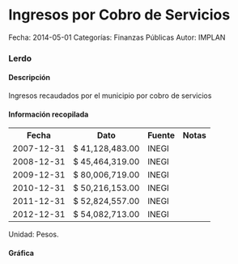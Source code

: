 Ingresos por Cobro de Servicios
=====

Fecha: 2014-05-01
Categorías: Finanzas Públicas
Autor: IMPLAN

### Lerdo

#### Descripción

Ingresos recaudados por el municipio por cobro de servicios

#### Información recopilada

<table class="table table-hover table-bordered">
  <tr><th>Fecha</th><th>Dato</th><th>Fuente</th><th>Notas</th></tr>
  <tr><td>2007-12-31</td><td>$ 41,128,483.00</td><td>INEGI</td><td></td></tr>
  <tr><td>2008-12-31</td><td>$ 45,464,319.00</td><td>INEGI</td><td></td></tr>
  <tr><td>2009-12-31</td><td>$ 80,006,719.00</td><td>INEGI</td><td></td></tr>
  <tr><td>2010-12-31</td><td>$ 50,216,153.00</td><td>INEGI</td><td></td></tr>
  <tr><td>2011-12-31</td><td>$ 52,824,557.00</td><td>INEGI</td><td></td></tr>
  <tr><td>2012-12-31</td><td>$ 54,082,713.00</td><td>INEGI</td><td></td></tr>
</table>

Unidad: Pesos.

#### Gráfica

<div id="Morrisupvygbgo" class="grafica"></div>
  <!-- JAVASCRIPT DE LA GRAFICA EN Morrisupvygbgo -->
  <script>
  new Morris.Bar({
    element: 'Morrisupvygbgo',
    data: [
      { fecha: '2007-12-31', dato: 41128483.00 },
      { fecha: '2008-12-31', dato: 45464319.00 },
      { fecha: '2009-12-31', dato: 80006719.00 },
      { fecha: '2010-12-31', dato: 50216153.00 },
      { fecha: '2011-12-31', dato: 52824557.00 },
      { fecha: '2012-12-31', dato: 54082713.00 }
    ],
    xkey: 'fecha',
    ykeys: ['dato'],
    labels: ['Dato']
  });
  </script>
